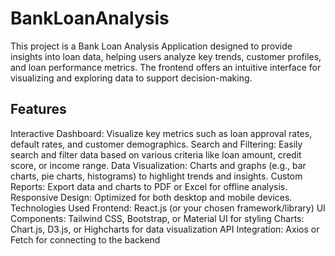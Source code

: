 # BankLoanAnalysis

This project is a Bank Loan Analysis Application designed to provide insights into loan data, helping users analyze key trends, customer profiles, and loan performance metrics. The frontend offers an intuitive interface for visualizing and exploring data to support decision-making.

## Features
Interactive Dashboard: Visualize key metrics such as loan approval rates, default rates, and customer demographics.
Search and Filtering: Easily search and filter data based on various criteria like loan amount, credit score, or income range.
Data Visualization: Charts and graphs (e.g., bar charts, pie charts, histograms) to highlight trends and insights.
Custom Reports: Export data and charts to PDF or Excel for offline analysis.
Responsive Design: Optimized for both desktop and mobile devices.
Technologies Used
Frontend: React.js (or your chosen framework/library)
UI Components: Tailwind CSS, Bootstrap, or Material UI for styling
Charts: Chart.js, D3.js, or Highcharts for data visualization
API Integration: Axios or Fetch for connecting to the backend
